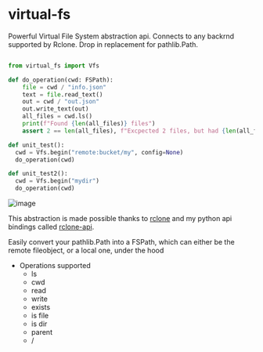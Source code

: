 # virtual-fs

Powerful Virtual File System abstraction api. Connects to any backrnd supported by Rclone. Drop in replacement for pathlib.Path.

```python

from virtual_fs import Vfs

def do_operation(cwd: FSPath):
    file = cwd / "info.json"
    text = file.read_text()
    out = cwd / "out.json"
    out.write_text(out)
    all_files = cwd.ls()
    print(f"Found {len(all_files)} files")
    assert 2 == len(all_files), f"Excpected 2 files, but had {len(all_files)}"

def unit_test():
  cwd = Vfs.begin("remote:bucket/my", config=None)
  do_operation(cwd)

def unit_test2():
  cwd = Vfs.begin("mydir")
  do_operation(cwd)

```

![image](https://github.com/user-attachments/assets/0f9d5dbc-e0e5-4086-9c7a-fc8e08f57943)


This abstraction is made possible thanks to [rclone](https://rclone.org) and my python api bindings called [rclone-api](https://github.com/zackees/rclone-api).

Easily convert your pathlib.Path into a FSPath, which can either be the remote fileobject, or a local one, under the hood

  * Operations supported
    * ls
    * cwd
    * read
    * write
    * exists
    * is file
    * is dir
    * parent
    * /



